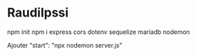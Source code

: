 # RaudiIpssi

npm init
npm i  express cors dotenv sequelize mariadb nodemon

Ajouter "start": "npx nodemon server.js"